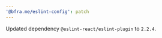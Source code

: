 ```yaml
---
'@bfra.me/eslint-config': patch
---
```


Updated dependency `@eslint-react/eslint-plugin` to `2.2.4`.
